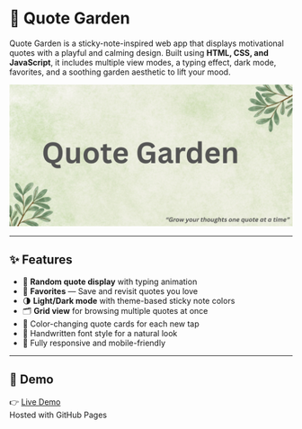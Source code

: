 # 🌿 Quote Garden

Quote Garden is a sticky-note-inspired web app that displays motivational quotes with a playful and calming design. Built using **HTML, CSS, and JavaScript**, it includes multiple view modes, a typing effect, dark mode, favorites, and a soothing garden aesthetic to lift your mood.

![Banner](banner.png)

---

## ✨ Features

- 🎲 **Random quote display** with typing animation
- 💾 **Favorites** — Save and revisit quotes you love
- 🌗 **Light/Dark mode** with theme-based sticky note colors
- 🗂️ **Grid view** for browsing multiple quotes at once
- 🎨 Color-changing quote cards for each new tap
- 🧠 Handwritten font style for a natural look
- 📱 Fully responsive and mobile-friendly

---

## 🔗 Demo

👉 [Live Demo](https://yourusername.github.io/quote-garden/)  
Hosted with GitHub Pages

